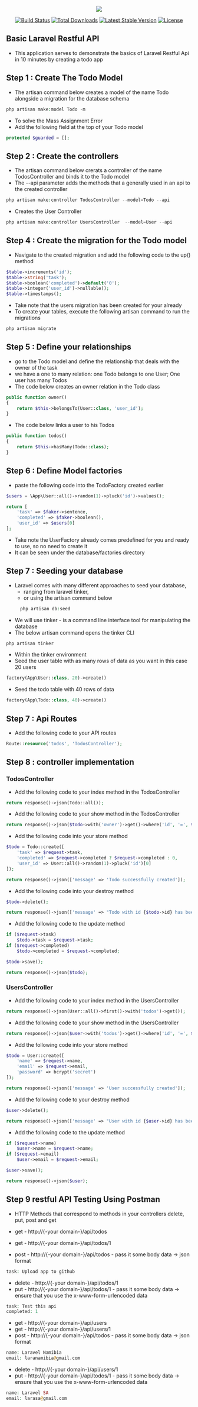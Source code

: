 <p align="center"><img src="https://laravel.com/assets/img/components/logo-laravel.svg"></p>

<p align="center">
<a href="https://travis-ci.org/laravel/framework"><img src="https://travis-ci.org/laravel/framework.svg" alt="Build Status"></a>
<a href="https://packagist.org/packages/laravel/framework"><img src="https://poser.pugx.org/laravel/framework/d/total.svg" alt="Total Downloads"></a>
<a href="https://packagist.org/packages/laravel/framework"><img src="https://poser.pugx.org/laravel/framework/v/stable.svg" alt="Latest Stable Version"></a>
<a href="https://packagist.org/packages/laravel/framework"><img src="https://poser.pugx.org/laravel/framework/license.svg" alt="License"></a>
</p>

## Basic Laravel Restful API
- This application serves to demonstrate the basics of Laravel Restful Api in 10 minutes by creating a todo app


## Step 1 : Create The Todo Model
- The artisan command below creates a model of the name Todo alongside a migration for the database schema
```php
php artisan make:model Todo -m
```

- To solve the Mass Assignment Error
- Add the following field at the top of your Todo model 
```php
protected $guarded = [];
```


## Step 2 : Create the controllers
- The artisan command below crerats a controller of the name TodosController and binds it to the Todo model
- The --api parameter adds the methods that a generally used in an api to the created controller
```php
php artisan make:controller TodosController --model=Todo --api 
```

- Creates the User Controller
```php
php artisan make:controller UsersController  --model=User --api
```

## Step 4 : Create the migration for the Todo model
- Navigate to the created migration and add the following code to the up() method
```php
$table->increments('id');
$table->string('task');
$table->boolean('completed')->default('0');
$table->integer('user_id')->nullable();
$table->timestamps();
```

- Take note that the users migration has been created for your already
- To create your tables, execute the following artisan command to run the migrations
```php
php artisan migrate
```


## Step 5 : Define your relationships
- go to the Todo model and define the relationship that deals with the owner of the task
- we have a one to many relation: one Todo belongs to one User; One user has many Todos
- The code below creates an owner relation in the Todo class
```php
public function owner()
{
    return $this->belongsTo(User::class, 'user_id');
}
```
- The code below links a user to his Todos
```php
public function todos()
{
    return $this->hasMany(Todo::class);
}
```

## Step 6 : Define Model factories
- paste the following code into the TodoFactory created earlier
```php
$users = \App\User::all()->random(1)->pluck('id')->values();

return [
    'task' => $faker->sentence,
    'completed' => $faker->boolean(),
    'user_id' => $users[0]
];
```

- Take note the UserFactory already comes predefined for you and ready to use, so no need to create it
- It can be seen under the database/factories directory 

## Step 7 : Seeding your database 
- Laravel comes with many different approaches to seed your database, 
    - ranging from laravel tinker, 
    - or using the artisan command below
    ```php
      php artisan db:seed
    ```
- We will use tinker - is a command line interface tool for manipulating the database
- The below artisan command opens the tinker CLI
```php
php artisan tinker
```
- Within the tinker environment
- Seed the user table with as many rows of data as you want in this case 20 users
```php
factory(App\User::class, 20)->create()
```
- Seed the todo table with 40 rows of data
```php
factory(App\Todo::class, 40)->create()
```

## Step 7 : Api Routes
- Add the following code to your API routes
```php
Route::resource('todos', 'TodosController');
```

## Step 8 : controller implementation

### TodosController

- Add the following code to your index method in the TodosController
```php
return response()->json(Todo::all());
```

- Add the following code to your show method in the TodosController
```php
return response()->json($todo->with('owner')->get()->where('id', '=', $todo->id));
```

- Add the following code into your store method
```php
$todo = Todo::create([
    'task' => $request->task,
    'completed' => $request->completed ? $request->completed : 0,
    'user_id' => User::all()->random(1)->pluck('id')[0]
]);

return response()->json(['message' => 'Todo successfully created']);
```

- Add the following code into your destroy method
```php
$todo->delete();

return response()->json(['message' => "Todo with id {$todo->id} has been successfully deleted"]);
```

- Add the following code to the update method
```php
if ($request->task)
    $todo->task = $request->task;
if ($request->completed)
    $todo->completed = $request->completed;

$todo->save();

return response()->json($todo);
```

### UsersController

- Add the following code to your index method in the UsersController
```php
return response()->json(User::all()->first()->with('todos')->get());
```

- Add the following code to your show method in the UsersController
```php
return response()->json($user->with('todos')->get()->where('id', '=', $user->id));
```

- Add the following code into your store method
```php
$todo = User::create([
    'name' => $request->name,
    'email' => $request->email,
    'password' => bcrypt('secret')
]);

return response()->json(['message' => 'User successfully created']);
```

- Add the following code to your destroy method
```php
$user->delete();

return response()->json(['message' => "User with id {$user->id} has been successfully deleted"]);
```

- Add the following code to the update method
```php
if ($request->name)
    $user->name = $request->name;
if ($request->email)
    $user->email = $request->email;

$user->save();

return response()->json($user);
```

## Step 9 restful API Testing Using Postman
- HTTP Methods that correspond to methods in your controllers 
delete, put, post and get

- get - http://{-your domain-}/api/todos
- get - http://{-your domain-}/api/todos/1
- post - http://{-your domain-}/api/todos - pass it some body data -> json format
```php
task: Upload app to github
```
        
- delete - http://{-your domain-}/api/todos/1
- put - http://{-your domain-}/api/todos/1 - pass it some body data -> ensure that you use the x-www-form-urlencoded data
```php
task: Test this api
completed: 1
```        
        
- get - http://{-your domain-}/api/users
- get - http://{-your domain-}/api/users/1
- post - http://{-your domain-}/api/todos - pass it some body data -> json format
```php
name: Laravel Namibia
email: laranamibia@gmail.com
```

- delete - http://{-your domain-}/api/users/1
- put - http://{-your domain-}/api/todos/1 - pass it some body data -> ensure that you use the x-www-form-urlencoded data
```php
name: Laravel SA
email: larasa@gmail.com
```
